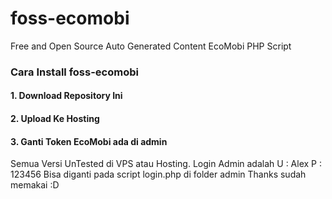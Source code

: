 # foss-ecomobi
Free and Open Source Auto Generated Content EcoMobi PHP Script
### Cara Install foss-ecomobi
#### 1. Download Repository Ini
#### 2. Upload Ke Hosting
#### 3. Ganti Token EcoMobi ada di admin

Semua Versi UnTested di VPS atau Hosting.
Login Admin adalah U : Alex P : 123456
Bisa diganti pada script login.php di folder admin 
Thanks sudah memakai :D

